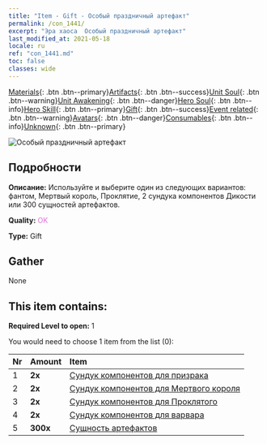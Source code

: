 ```yaml
---
title: "Item - Gift - Особый праздничный артефакт"
permalink: /con_1441/
excerpt: "Эра хаоса  Особый праздничный артефакт"
last_modified_at: 2021-05-18
locale: ru
ref: "con_1441.md"
toc: false
classes: wide
---
```

 [Materials](/ItemsRU/){: .btn .btn--primary}[Artifacts](/ItemsRU/Artifacts/){: .btn .btn--success}[Unit Soul](/ItemsRU/UnitSoul/){: .btn .btn--warning}[Unit Awakening](/ItemsRU/UnitAwakening/){: .btn .btn--danger}[Hero Soul](/ItemsRU/HeroSoul/){: .btn .btn--info}[Hero Skill](/ItemsRU/HeroSkill/){: .btn .btn--primary}[Gift](/ItemsRU/Gift/){: .btn .btn--success}[Event related](/ItemsRU/Events/){: .btn .btn--warning}[Avatars](/ItemsRU/Avatars/){: .btn .btn--danger}[Consumables](/ItemsRU/Consumables/){: .btn .btn--info}[Unknown](/ItemsRU/Unknown/){: .btn .btn--primary}

 ![Особый праздничный артефакт](/images/t/i_907055.png)

## Подробности
 **Описание:** Используйте и выберите один из следующих вариантов: фантом, Мертвый король, Проклятие, 2 сундука компонентов Дикости или 300 сущностей артефактов.

 **Quality:** <span style="color: #DA70D6">OK</span>

 **Type:** Gift

## Gather

  None

## This item contains:

 **Required Level to open:** 1

 You would need to choose 1 item from the list (0):

  | Nr | Amount |     Item    |
  |:---|:-------|:------------|
  | 1 |  **2x** | [Сундук компонентов для призрака](/ItemsRU/con_1339/) |  | 
  | 2 |  **2x** | [Сундук компонентов для Мертвого короля](/ItemsRU/con_1340/) |  | 
  | 3 |  **2x** | [Сундук компонентов для Проклятого](/ItemsRU/con_1341/) |  | 
  | 4 |  **2x** | [Сундук компонентов для варвара](/ItemsRU/con_1342/) |  | 
  | 5 |  **300x** | [Сущность артефактов](/ItemsRU/con_905/) |  | 
